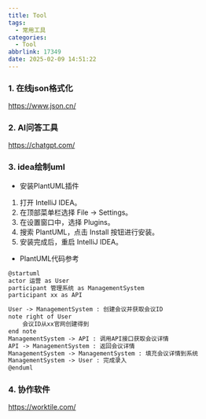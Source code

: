 ```yaml
---
title: Tool
tags:
  - 常用工具
categories:
  - Tool
abbrlink: 17349
date: 2025-02-09 14:51:22
---
```


### 1. 在线json格式化
https://www.json.cn/

### 2. AI问答工具
https://chatgpt.com/

### 3. idea绘制uml
* 安装PlantUML插件
1. 打开 IntelliJ IDEA。
2. 在顶部菜单栏选择 File -> Settings。
3. 在设置窗口中，选择 Plugins。
4. 搜索 PlantUML，点击 Install 按钮进行安装。
5. 安装完成后，重启 IntelliJ IDEA。
* PlantUML代码参考
```dtd
@startuml
actor 运营 as User
participant 管理系统 as ManagementSystem
participant xx as API

User -> ManagementSystem : 创建会议并获取会议ID
note right of User
    会议ID从xx官网创建得到
end note
ManagementSystem -> API : 调用API接口获取会议详情
API -> ManagementSystem : 返回会议详情
ManagementSystem -> ManagementSystem : 填充会议详情到系统
ManagementSystem -> User : 完成录入
@enduml

```

### 4. 协作软件
https://worktile.com/

